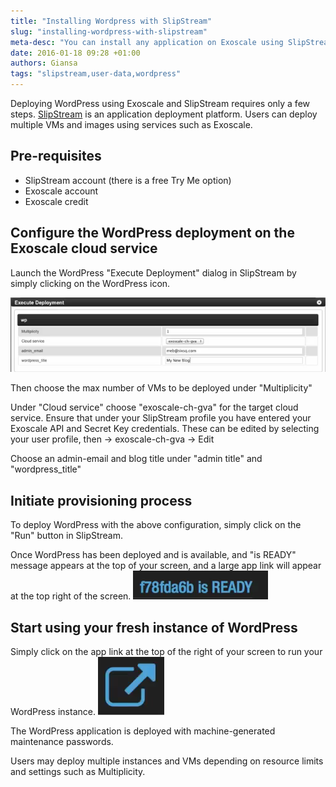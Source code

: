 ```yaml
---
title: "Installing Wordpress with SlipStream"
slug: "installing-wordpress-with-slipstream"
meta-desc: "You can install any application on Exoscale using SlipStream, a performant application deployment platform. In this tutorial we'll use it to install WordPress."
date: 2016-01-18 09:28 +01:00
authors: Giansa
tags: "slipstream,user-data,wordpress"
---
```


Deploying WordPress using Exoscale and SlipStream requires only a few steps.
[SlipStream](http://sixsq.com/products/slipstream/) is an application deployment platform. Users can deploy multiple VMs and images using services such as Exoscale.

## Pre-requisites

- SlipStream account (there is a free Try Me option)
- Exoscale account
- Exoscale credit  

## Configure the WordPress deployment on the Exoscale cloud service 

Launch the WordPress "Execute Deployment" dialog in SlipStream by simply clicking on the WordPress icon.

![user-data form](img/2016-01-18_installing_wordpress_with_slipstream/wp_config.png)

Then choose the max number of VMs to be deployed under "Multiplicity"

Under "Cloud service" choose "exoscale-ch-gva" for the target cloud service. Ensure that under your SlipStream profile you have entered your Exoscale API and Secret Key credentials.
These can be edited by selecting your user profile, then -> exoscale-ch-gva -> Edit

Choose an admin-email and blog title under "admin title" and "wordpress_title"

## Initiate provisioning process

To deploy WordPress with the above configuration, simply click on the "Run" button in SlipStream.

Once WordPress has been deployed and is available, and "is READY" message appears at the top of your screen, and a large app link will appear at the top right of the screen.
![wp-ready-text](img/2016-01-18_installing_wordpress_with_slipstream/wp_ready_text.png)

## Start using your fresh instance of WordPress

Simply click on the app link at the top of the right of your screen to run your WordPress instance.
![wp-ready-symbol](img/2016-01-18_installing_wordpress_with_slipstream/wp_ready_symbol.png)

The WordPress application is deployed with machine-generated maintenance passwords.

Users may deploy multiple instances and VMs depending on resource limits and settings such as Multiplicity.
